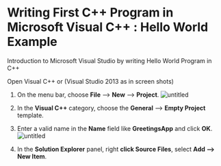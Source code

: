 # Writing First C++ Program in Microsoft Visual C++ : Hello World Example
Introduction to Microsoft Visual Studio by writing Hello World Program in C++

Open Visual C++ or (Visual Studio 2013 as in screen shots)

  1.  On the menu bar, choose **File** --> **New** --> **Project**.
![untitled](https://user-images.githubusercontent.com/41892175/46331912-a2721600-c64c-11e8-9d6a-8dba145973b9.png)

  2. In the **Visual C++** category, choose the **General** --> **Empty Project** template.
  3. Enter a valid name in the **Name** field like **GreetingsApp** and click **OK**.
  ![untitled](https://user-images.githubusercontent.com/41892175/46332006-04328000-c64d-11e8-8d6d-57e270662244.png)

  4. In the **Solution Explorer** panel, right **click Source Files**, select **Add --> New Item**.
  

